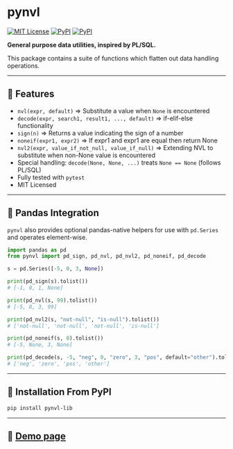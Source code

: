 # pynvl

[![MIT License](https://img.shields.io/badge/License-MIT-blue.svg)](https://github.com/betterinfotech/pynvl_project/blob/main/LICENSE)
[![PyPI](https://img.shields.io/pypi/v/pynvl-lib.svg)](https://pypi.org/project/pynvl-lib/)
[![PyPI](https://img.shields.io/pypi/v/pynvl-lib.svg)](https://pypi.org/project/pynvl-lib/)

**General purpose data utilities, inspired by PL/SQL.**

This package contains a suite of functions which flatten out data handling operations.  

---

## 🔹 Features

- `nvl(expr, default)` => Substitute a value when `None` is encountered
- `decode(expr, search1, result1, ..., default)` => if-elif-else functionality  
- `sign(n)` => Returns a value indicating the sign of a number
- `noneif(expr1, expr2)` => If expr1 and expr1 are equal then return None
- `nvl2(expr, value_if_not_null, value_if_null)` => Extending NVL to substitute when non-None value is encountered
- Special handling: `decode(None, None, ...)` treats `None == None` (follows PL/SQL)  
- Fully tested with `pytest`  
- MIT Licensed  

---

## 🔹 Pandas Integration

`pynvl` also provides optional pandas-native helpers for use with `pd.Series` and operates element-wise.

```python
import pandas as pd
from pynvl import pd_sign, pd_nvl, pd_nvl2, pd_noneif, pd_decode

s = pd.Series([-5, 0, 3, None])

print(pd_sign(s).tolist())
# [-1, 0, 1, None]

print(pd_nvl(s, 99).tolist())
# [-5, 0, 3, 99]

print(pd_nvl2(s, "not-null", "is-null").tolist())
# ['not-null', 'not-null', 'not-null', 'is-null']

print(pd_noneif(s, 0).tolist())
# [-5, None, 3, None]

print(pd_decode(s, -5, "neg", 0, "zero", 3, "pos", default="other").tolist())
# ['neg', 'zero', 'pos', 'other']
```

---

## 🔹 Installation From PyPI
```bash
pip install pynvl-lib
```
---

## 🔹 [Demo page](demo.md)

